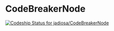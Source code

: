 # CodeBreakerNode
[ ![Codeship Status for jadiosa/CodeBreakerNode](https://app.codeship.com/projects/ba83bb60-3831-0136-bcbf-7ee5f82d6a2c/status?branch=master)](https://app.codeship.com/projects/289798)

